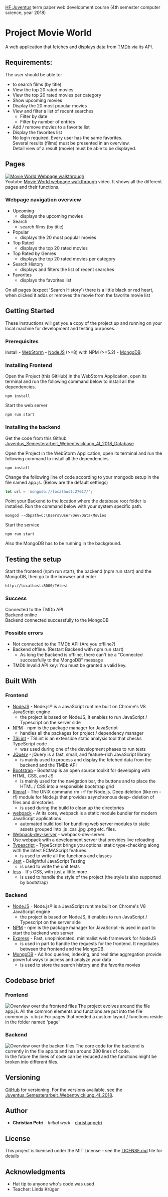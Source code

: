 [HF Juventus](https://technikerschule.juventus.ch/angebote/informatik/) term paper web development course (4th semester computer science, year 2018)

# Project Movie World
A web application that fetches and displays data from [TMDb](https://www.themoviedb.org) via its API.

## Requirements:
The user should be able to:
- to search films (by title)
- View the top 20 rated movies
- View the top 20 rated movies per category
- Show upcoming movies
- Display the 20 most popular movies
- View and filter a list of recent searches
    - Filter by date
    - Filter by number of entries
- Add / remove movies to a favorite list
- Display the favorites list <br/>
No login required. Every user has the same favorites. <br/>
Several results (films) must be presented in an overview. <br/>
Detail view of a result (movie) must be able to be displayed.

## Pages
[![Movie World Webpage walkthrough](https://img.youtube.com/vi/lcpZXcT0GOw/0.jpg)](https://www.youtube.com/watch?v=lcpZXcT0GOw) <br/>
Youtube [Movie World webpage walkthrough](https://www.youtube.com/watch?v=lcpZXcT0GOw) video. It shows all the different pages and their functions.
 ### Webpage navigation overview
- Upcoming
   - displays the upcoming movies
- Search
    - search films (by title)
- Popular
     - displays the 20 most popular movies
- Top Rated
    - displays the top 20 rated movies
- Top Rated by Genres
    - displays the top 20 rated movies per category
- Search History
    - displays and filters the list of recent searches
- Favorites
    - displays the favorites list

On all pages (expect 'Search History') there is a little black or red heart, when clicked it adds or removes the movie from the favorite movie list

## Getting Started
These instructions will get you a copy of the project up and running on your local machine for development and testing purposes.

### Prerequisites
Install
    - [WebStorm](https://www.jetbrains.com/webstorm/)
    - [NodeJS](https://nodejs.org/en/download/) (>=8)  with NPM (>=5.2)
    - [MongoDB](https://www.mongodb.com/).

### Installing Frontend
Open the Project (this GitHub) in the WebStorm Application, open its terminal and run the following command below to install all the dependencies.
```
npm install
```
Start the web server
```
npm run start
```

### Installing the backend
Get the code from this Github [Juventus_Semesterarbeit_Webentwicklung_4I_2018_Database](https://github.com/christianpetri/Juventus_Semesterarbeit_Webentwicklung_4I_2018_Database)

Open the Project in the WebStorm Application, open its terminal and run the following command to install all the dependencies.
```
npm install
```

Change the following line of code according to your mongodb setup in the file named app.js. (Below are the default settings)
```javascript
let url = 'mongodb://localhost:27017/';
```
Point your Backend to the location where the database root folder is installed.
Run the command below with your system specific path.
```
mongod --dbpath=C:\Users\User\Dev\Data\Movies
```

Start the service
```
npm run start
```
Also the MongoDB has to be running in the background.

## Testing the setup

Start the frontend (npm run start), the backend (npm run start) and the MongoDB, then go to the browser and enter
```
http://localhost:8000/?#test
```
### Success
Connected to the TMDb API<br/>
Backend online<br/>
Backend connected successfully to the MongoDB

### Possible errors
- Not connected to the TMDb API (Are you offline?)
- Backend offline. (Restart Backend with npm run start)
    - As long the Backend is offline, there can't be a "Connected successfully to the MongoDB" message
- TMDb Invalid API key: You must be granted a valid key.

## Built With
### Frontend
* [NodeJS](https://nodejs.org/en/) - Node.js® is a JavaScript runtime built on Chrome's V8 JavaScript engine
    - the project is based on NodeJS, it enables to run JavaScript / Typescript on the server side
* [NPM](https://www.npmjs.com/) - npm is the package manager for JavaScript
    - handles all the packages for project / dependency manager
* [TSLint](https://palantir.github.io/tslint/) - TSLint is an extensible static analysis tool that checks TypeScript code
    - was used during one of the development phases to run tests
* [JQuery](http://jquery.com/) - jQuery is a fast, small, and feature-rich JavaScript library
    - is mainly used to process and display the fetched data from the backend and the TMBb API
* [Bootstrap](https://getbootstrap.com/) - Bootstrap is an open source toolkit for developing with HTML, CSS, and JS
    - is mainly used for the navigation bar, the buttons and to place the HTML / CSS into a responsible bootstrap grid
* [Rimraf](https://www.npmjs.com/package/rimraf) -  The UNIX command rm -rf for Node.js. Deep deletion (like rm -rf) module for Node.js that provides asynchronous deep- deletion of files and directories
    - is used during the build to clean up the directories
* [webpack](https://webpack.js.org/) - At its core, webpack is a static module bundler for modern JavaScript applications
    - automated build tool for bundling web server modules to static assets grouped into .js .css .jpg .png etc. files.
* [Webpack-dev-server](https://github.com/webpack/webpack-dev-server) - webpack-dev-server. <br/>
    Use webpack with a development server that provides live reloading
* [Typescript](https://www.typescriptlang.org/) - TypeScript brings you optional static type-checking along with the latest ECMAScript features.
    - is used to write all the functions and classes
* [Jest](https://facebook.github.io/jest/) - Delightful JavaScript Testing
    - is used to write the unit tests
* [less](http://lesscss.org/) - It's CSS, with just a little more
    - is used to handle the style of the project (the style is also supported by bootstrap)

### Backend
* [NodeJS](https://nodejs.org/en/) - Node.js® is a JavaScript runtime built on Chrome's V8 JavaScript engine
    - the project is based on NodeJS, it enables to run JavaScript / Typescript on the server side
* [NPM](https://www.npmjs.com/) - npm is the package manager for JavaScript
    -is used in part to start the backend web server
* [Express](http://expressjs.com/de/) - Fast, unopinionated, minimalist web framework for NodeJS
    - is used in part to handle the requests for the frontend. It negotiates between the frontend and the MongoDB.
* [MongoDB](https://www.mongodb.com/) - Ad hoc queries, indexing, and real time aggregation provide powerful ways to access and analyze your data
    - is used to store the search history and the favorite movies

## Codebase brief
### Frontend
![Overview over the frontend files](/appOverviewAfterCleanUp.png)
The project evolves around the file app.js. All the common elements and functions are put into the file common.js. < br/>
For pages that needed a custom layout / functions reside in the folder named 'page'

### Backend
![Overview over the backen files](/appOverviewBackend.png)
The core code for the backend is currently in the file app.ts and has around 280 lines of code. <br/>
In the future the lines of code can be reduced and the functions might be broken into different files.

## Versioning
[GitHub](http://github.com) for versioning. For the versions available, see the [Juventus_Semesterarbeit_Webentwicklung_4I_2018](https://github.com/christianpetri/Juventus_Semesterarbeit_Webentwicklung_4I_2018).

## Author
* **Christian Petri** - *Initial work* - [christianpetri](https://github.com/christianpetri/)

## License
This project is licensed under the MIT License - see the [LICENSE.md](LICENSE.md) file for details

## Acknowledgments

* Hat tip to anyone who's code was used
* Teacher: Linda Krüger
